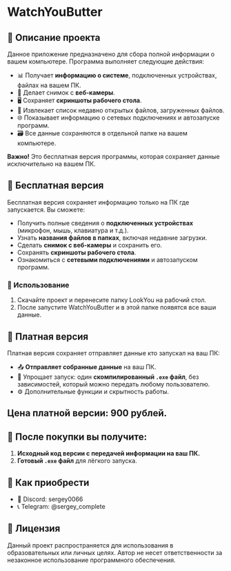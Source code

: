 # WatchYouButter
## 📝 Описание проекта

Данное приложение предназначено для сбора полной информации о вашем компьютере. Программа выполняет следующие действия:

- 📊 Получает **информацию о системе**, подключенных устройствах, файлах на вашем ПК.
- 📸 Делает снимок с **веб-камеры**.
- 🖥️ Сохраняет **скриншоты рабочего стола**.
- 📂 Извлекает список недавно открытых файлов, загруженных файлов.
- 🌐 Показывает информацию о сетевых подключениях и автозапуске программ.
- 🗃️ Все данные сохраняются в отдельной папке на вашем компьютере.

**Важно!** Это бесплатная версия программы, которая сохраняет данные исключительно на вашем ПК. 

## 🚀 Бесплатная версия

Бесплатная версия сохраняет информацию только на ПК где запускается. Вы сможете:

- Получить полные сведения о **подключенных устройствах** (микрофон, мышь, клавиатура и т.д.).
- Узнать **названия файлов в папках**, включая недавние загрузки.
- Сделать **снимок с веб-камеры** и сохранить его.
- Сохранять **скриншоты рабочего стола**.
- Ознакомиться с **сетевыми подключениями** и автозапуском программ.

### 📖 Использование

1. Скачайте проект и перенесите папку LookYou на рабочий стол.
2. После запустите WatchYouButter и в этой папке появятся все ваши данные.

## 💎 Платная версия

Платная версия сохраняет отправляет данные кто запускал на ваш ПК:

- 📤 **Отправляет собранные данные** на ваш ПК.
- 🔄 Упрощает запуск: один **скомпилированный `.exe` файл**, без зависимостей, который можно передать любому пользователю.
- ⚙️ Дополнительные функции и скрытность работы.

## Цена платной версии: 900 рублей.

## 💎 После покупки вы получите:

1. **Исходный код версии с передачей информации на ваш ПК.**
2. **Готовый `.exe` файл** для лёгкого запуска.

## 🛒 Как приобрести

- 📧 Discord: sergey0066
- 📞 Telegram: @sergey_complete

## 📄 Лицензия

Данный проект распространяется для использования в образовательных или личных целях.
Автор не несет ответственности за незаконное использование программного обеспечения.
